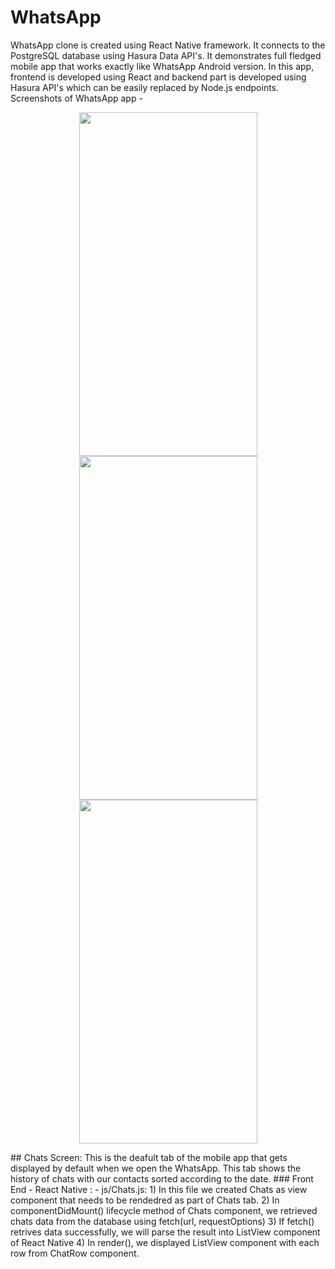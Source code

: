 # WhatsApp
WhatsApp clone is created using React Native framework. It connects to the PostgreSQL database using Hasura Data API's. It demonstrates full fledged mobile app that works exactly like WhatsApp Android version. In this app, frontend is developed using React and backend part is developed using Hasura API's which can be easily replaced by Node.js endpoints. 
Screenshots of WhatsApp app - 
<p align="center">
<img  width="285" height="550" src="https://s9.postimg.org/4gwzdjh8v/chats_Tab.png">
<img  width="285" height="550" src="https://s9.postimg.org/4todjjk1b/status_Tab.png">
<img  width="285" height="550" src="https://s9.postimg.org/5vyk262vj/calls_Tab.png">
</p>
## Chats Screen:
This is the deafult tab of the mobile app that gets displayed by default when we open the WhatsApp. This tab shows the history of chats with our contacts sorted according to the date.
### Front End - React Native :
- js/Chats.js: 
1) In this file we created Chats as view component that needs to be rendedred as part of Chats tab.
2) In componentDidMount() lifecycle method of Chats component, we retrieved chats data from the database using fetch(url, requestOptions)
3) If fetch() retrives data successfully, we will parse the result into ListView component of React Native
4) In render(), we displayed ListView component with each row from ChatRow component. 
